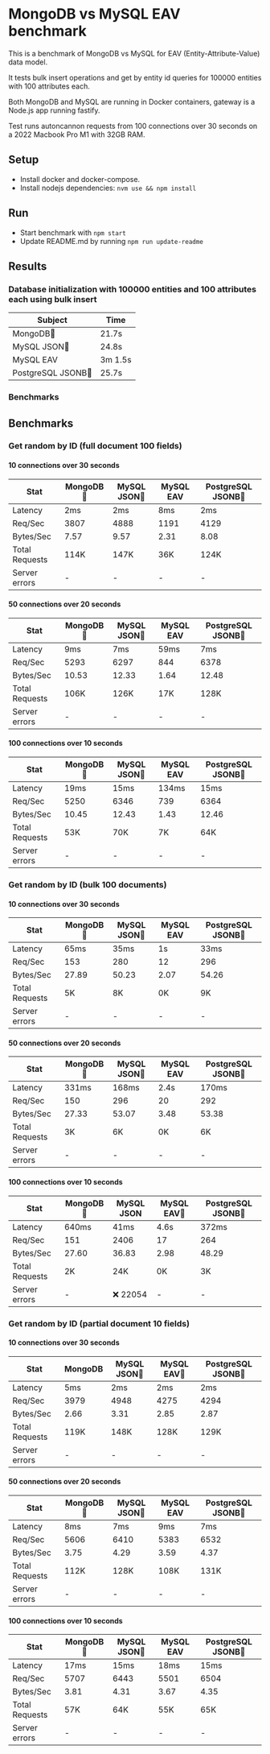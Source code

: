 # MongoDB vs MySQL EAV benchmark

This is a benchmark of MongoDB vs MySQL for EAV (Entity-Attribute-Value) data model. 

It tests bulk insert operations and get by entity id queries for 100000 entities with 100 attributes each.

Both MongoDB and MySQL are running in Docker containers, gateway is a Node.js app running fastify.

Test runs autoncannon requests from 100 connections over 30 seconds on a 2022 Macbook Pro M1 with 32GB RAM.

## Setup

- Install docker and docker-compose.
- Install nodejs dependencies: `nvm use && npm install`

## Run

-   Start benchmark with `npm start`
-   Update README.md by running `npm run update-readme`

## Results

### Database initialization with 100000 entities and 100 attributes each using bulk insert


| Subject | Time |
| --- | --- |
| MongoDB🥇 | 21.7s |
| MySQL JSON🥈 | 24.8s |
| MySQL EAV | 3m 1.5s |
| PostgreSQL JSONB🥉 | 25.7s |


### Benchmarks
<!-- table -->

## Benchmarks



### Get random by ID (full document 100 fields)

#### 10 connections over 30 seconds
| Stat | MongoDB🥉 | MySQL JSON🥇 | MySQL EAV | PostgreSQL JSONB🥈 | 
| --- | --- | --- | --- | --- |
| Latency | 2ms | 2ms | 8ms | 2ms |
| Req/Sec | 3807 | 4888 | 1191 | 4129 |
| Bytes/Sec | 7.57 | 9.57 | 2.31 | 8.08 |
| Total Requests | 114K | 147K | 36K | 124K |
| Server errors | - | - | - | - |

#### 50 connections over 20 seconds
| Stat | MongoDB🥉 | MySQL JSON🥈 | MySQL EAV | PostgreSQL JSONB🥇 | 
| --- | --- | --- | --- | --- |
| Latency | 9ms | 7ms | 59ms | 7ms |
| Req/Sec | 5293 | 6297 | 844 | 6378 |
| Bytes/Sec | 10.53 | 12.33 | 1.64 | 12.48 |
| Total Requests | 106K | 126K | 17K | 128K |
| Server errors | - | - | - | - |

#### 100 connections over 10 seconds
| Stat | MongoDB🥉 | MySQL JSON🥈 | MySQL EAV | PostgreSQL JSONB🥇 | 
| --- | --- | --- | --- | --- |
| Latency | 19ms | 15ms | 134ms | 15ms |
| Req/Sec | 5250 | 6346 | 739 | 6364 |
| Bytes/Sec | 10.45 | 12.43 | 1.43 | 12.46 |
| Total Requests | 53K | 70K | 7K | 64K |
| Server errors | - | - | - | - |

### Get random by ID (bulk 100 documents)

#### 10 connections over 30 seconds
| Stat | MongoDB🥉 | MySQL JSON🥈 | MySQL EAV | PostgreSQL JSONB🥇 | 
| --- | --- | --- | --- | --- |
| Latency | 65ms | 35ms | 1s | 33ms |
| Req/Sec | 153 | 280 | 12 | 296 |
| Bytes/Sec | 27.89 | 50.23 | 2.07 | 54.26 |
| Total Requests | 5K | 8K | 0K | 9K |
| Server errors | - | - | - | - |

#### 50 connections over 20 seconds
| Stat | MongoDB🥉 | MySQL JSON🥇 | MySQL EAV | PostgreSQL JSONB🥈 | 
| --- | --- | --- | --- | --- |
| Latency | 331ms | 168ms | 2.4s | 170ms |
| Req/Sec | 150 | 296 | 20 | 292 |
| Bytes/Sec | 27.33 | 53.07 | 3.48 | 53.38 |
| Total Requests | 3K | 6K | 0K | 6K |
| Server errors | - | - | - | - |

#### 100 connections over 10 seconds
| Stat | MongoDB🥈 | MySQL JSON | MySQL EAV🥉 | PostgreSQL JSONB🥇 | 
| --- | --- | --- | --- | --- |
| Latency | 640ms | 41ms | 4.6s | 372ms |
| Req/Sec | 151 | 2406 | 17 | 264 |
| Bytes/Sec | 27.60 | 36.83 | 2.98 | 48.29 |
| Total Requests | 2K | 24K | 0K | 3K |
| Server errors | - | ❌ 22054 | - | - |

### Get random by ID (partial document 10 fields)

#### 10 connections over 30 seconds
| Stat | MongoDB | MySQL JSON🥇 | MySQL EAV🥉 | PostgreSQL JSONB🥈 | 
| --- | --- | --- | --- | --- |
| Latency | 5ms | 2ms | 2ms | 2ms |
| Req/Sec | 3979 | 4948 | 4275 | 4294 |
| Bytes/Sec | 2.66 | 3.31 | 2.85 | 2.87 |
| Total Requests | 119K | 148K | 128K | 129K |
| Server errors | - | - | - | - |

#### 50 connections over 20 seconds
| Stat | MongoDB🥉 | MySQL JSON🥈 | MySQL EAV | PostgreSQL JSONB🥇 | 
| --- | --- | --- | --- | --- |
| Latency | 8ms | 7ms | 9ms | 7ms |
| Req/Sec | 5606 | 6410 | 5383 | 6532 |
| Bytes/Sec | 3.75 | 4.29 | 3.59 | 4.37 |
| Total Requests | 112K | 128K | 108K | 131K |
| Server errors | - | - | - | - |

#### 100 connections over 10 seconds
| Stat | MongoDB🥉 | MySQL JSON🥈 | MySQL EAV | PostgreSQL JSONB🥇 | 
| --- | --- | --- | --- | --- |
| Latency | 17ms | 15ms | 18ms | 15ms |
| Req/Sec | 5707 | 6443 | 5501 | 6504 |
| Bytes/Sec | 3.81 | 4.31 | 3.67 | 4.35 |
| Total Requests | 57K | 64K | 55K | 65K |
| Server errors | - | - | - | - |

<!-- tablestop -->
